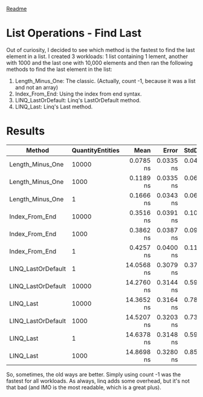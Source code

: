 [Readme](./readme.md)


# List Operations - Find Last
Out of curiosity, I decided to see which method is the fastest to find the last element in a list. 
I created 3 workloads: 1 list containing 1 lement, another with 1000 and the last one with 10,000 elements and then ran the 
following methods to find the last element in the list:

1. Length_Minus_One: The classic. (Actually, count -1, because it was a list and not an array)
2. Index_From_End: Using the index from end syntax. 
3. LINQ_LastOrDefault: Linq's LastOrDefault method.
4. LINQ_Last: Linq's Last method.

# Results 
| Method             | QuantityEntities |       Mean |     Error |    StdDev |        Min |        Max |     Median | Rank | Allocated |
|--------------------|------------------|-----------:|----------:|----------:|-----------:|-----------:|-----------:|-----:|----------:|
| Length_Minus_One   | 10000            |  0.0785 ns | 0.0335 ns | 0.0447 ns |  0.0000 ns |  0.1910 ns |  0.0759 ns |    1 |         - |
| Length_Minus_One   | 1000             |  0.1189 ns | 0.0335 ns | 0.0676 ns |  0.0000 ns |  0.2609 ns |  0.1168 ns |    2 |         - |
| Length_Minus_One   | 1                |  0.1666 ns | 0.0343 ns | 0.0677 ns |  0.0090 ns |  0.3087 ns |  0.1623 ns |    3 |         - |
| Index_From_End     | 10000            |  0.3516 ns | 0.0391 ns | 0.1065 ns |  0.1696 ns |  0.6189 ns |  0.3296 ns |    4 |         - |
| Index_From_End     | 1000             |  0.3862 ns | 0.0387 ns | 0.0985 ns |  0.2128 ns |  0.6300 ns |  0.3675 ns |    5 |         - |
| Index_From_End     | 1                |  0.4257 ns | 0.0400 ns | 0.1166 ns |  0.2036 ns |  0.6909 ns |  0.4113 ns |    6 |         - |
| LINQ_LastOrDefault | 1                | 14.0568 ns | 0.3079 ns | 0.3782 ns | 13.2595 ns | 14.5825 ns | 14.1433 ns |    7 |         - |
| LINQ_LastOrDefault | 10000            | 14.2760 ns | 0.3144 ns | 0.5981 ns | 12.9824 ns | 15.6408 ns | 14.2959 ns |    7 |         - |
| LINQ_Last          | 10000            | 14.3652 ns | 0.3164 ns | 0.7879 ns | 12.8742 ns | 16.4700 ns | 14.3699 ns |    7 |         - |
| LINQ_LastOrDefault | 1000             | 14.5207 ns | 0.3203 ns | 0.7360 ns | 13.3682 ns | 16.5118 ns | 14.4080 ns |    7 |         - |
| LINQ_Last          | 1                | 14.6378 ns | 0.3148 ns | 0.5989 ns | 13.1661 ns | 15.7691 ns | 14.6208 ns |    7 |         - |
| LINQ_Last          | 1000             | 14.8698 ns | 0.3280 ns | 0.8583 ns | 13.0903 ns | 16.8419 ns | 14.6868 ns |    7 |         - |

So, sometimes, the old ways are better. Simply using count -1 was the fastest for all workloads. As always, linq adds some overhead, 
but it's not that bad (and IMO is the most readable, which is a great plus).